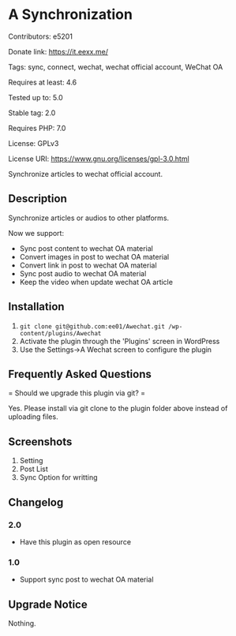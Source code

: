 # A Synchronization
Contributors: e5201

Donate link: https://it.eexx.me/

Tags: sync, connect, wechat, wechat official account, WeChat OA

Requires at least: 4.6

Tested up to: 5.0

Stable tag: 2.0

Requires PHP: 7.0

License: GPLv3

License URI: https://www.gnu.org/licenses/gpl-3.0.html

Synchronize articles to wechat official account.

## Description

Synchronize articles or audios to other platforms.

Now we support:
* Sync post content to wechat OA material
* Convert images in post to wechat OA material
* Convert link in post to wechat OA material
* Sync post audio to wechat OA material
* Keep the video when update wechat OA article

## Installation

1. `git clone git@github.com:ee01/Awechat.git /wp-content/plugins/Awechat`
2. Activate the plugin through the 'Plugins' screen in WordPress
3. Use the Settings->A Wechat screen to configure the plugin

## Frequently Asked Questions

= Should we upgrade this plugin via git? =

Yes. Please install via git clone to the plugin folder above instead of uploading files.

## Screenshots

1. Setting
2. Post List
3. Sync Option for writting

## Changelog

### 2.0
* Have this plugin as open resource

### 1.0
* Support sync post to wechat OA material

## Upgrade Notice

Nothing.

